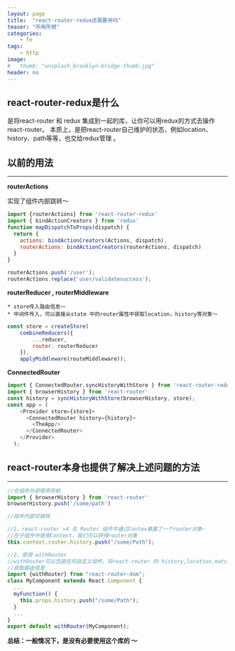 ```yaml
---
layout: page
title:  "react-router-redux还需要用吗"
teaser: "所用所想"
categories:
    - fe
tags:
    - http
image:
#   thumb: "unsplash_brooklyn-bridge-thumb.jpg"
header: no
---
```

## react-router-redux是什么

  是将react-router 和 redux 集成到一起的库，让你可以用redux的方式去操作react-router。
  本质上，是把react-router自己维护的状态，例如location、history、path等等，也交给redux管理 。


## 以前的用法
----
  **routerActions**

  实现了组件内部跳转～

```js
import {routerActions} from 'react-router-redux'
import { bindActionCreators } from 'redux'
function mapDispatchToProps(dispatch) {
  return {
    actions: bindActionCreators(Actions, dispatch),
    routerActions: bindActionCreators(routerActions, dispatch)
  }
}

routerActions.push('/user');
routerActions.replace('user/validatesuccess');
```

  **routerReducer , routerMiddleware**

    * store传入路由信息～
    * 中间件传入，可以直接从state 中的router属性中获取location，history等对象～

```js
const store = createStore(
    combineReducers({
        ...reducer,
        router: routerReducer
    }),
    applyMiddleware(routeMiddleware));
```

  **ConnectedRouter**

```js
import { ConnectedRouter,syncHistoryWithStore } from 'react-router-redux'
import { browserHistory } from 'react-router'
const history = syncHistoryWithStore(browserHistory, store);
const app = (
    <Provider store={store}>
      <ConnectedRouter history={history}>
        <TheApp/>
      </ConnectedRouter>
    </Provider>
  );
```



## react-router本身也提供了解决上述问题的方法
-----

```js
//在组件外部使用导航
import { browserHistory } from 'react-router'
browserHistory.push('/some/path')

//组件内部可跳转

//1，react-router v4 在 Router 组件中通过Contex暴露了一个router对象~
//在子组件中使用Context，我们可以获得router对象
this.context.router.history.push("/some/Path");

//2，使用 withRouter
//withRouter可以包装任何自定义组件，将react-router 的 history,location,match 三个对象传入,
//获取路由信息
import {withRouter} from "react-router-dom";
class MyComponent extends React.Component {
  ...
  myFunction() {
    this.props.history.push("/some/Path");
  }
  ...
}
export default withRouter(MyComponent);
```

**总结：一般情况下，是没有必要使用这个库的 ～**
